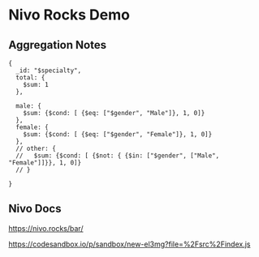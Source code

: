 # Nivo Rocks Demo 

## Aggregation Notes

```
{
  _id: "$specialty",
  total: {
    $sum: 1
  },

  male: {
    $sum: {$cond: [ {$eq: ["$gender", "Male"]}, 1, 0]}
  },
  female: {
    $sum: {$cond: [ {$eq: ["$gender", "Female"]}, 1, 0]}
  },
  // other: {
  //   $sum: {$cond: [ {$not: { {$in: ["$gender", ["Male", "Female"]]}}, 1, 0]}
  // }
  
}
```

## Nivo Docs 

https://nivo.rocks/bar/

https://codesandbox.io/p/sandbox/new-el3mg?file=%2Fsrc%2Findex.js

